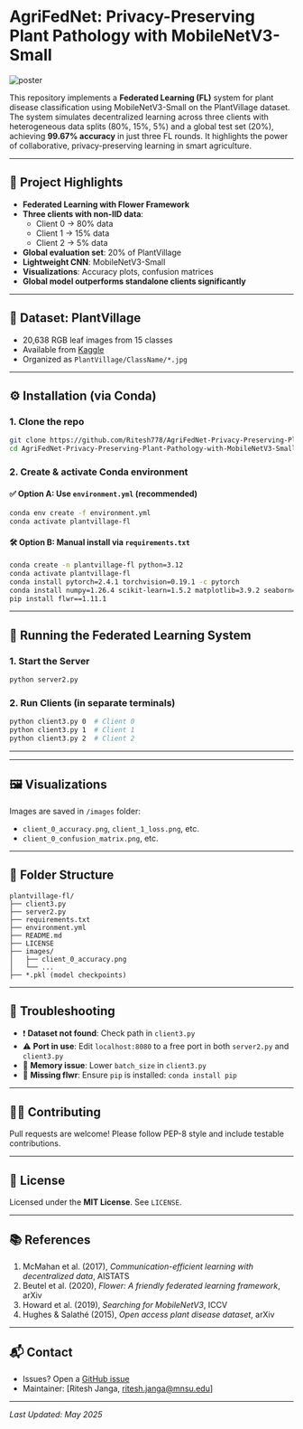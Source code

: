 # AgriFedNet: Privacy-Preserving Plant Pathology with MobileNetV3-Small


![poster](https://github.com/user-attachments/assets/30cf8ec5-5656-4751-9103-c23f4284b401)



This repository implements a **Federated Learning (FL)** system for plant disease classification using MobileNetV3-Small on the PlantVillage dataset. The system simulates decentralized learning across three clients with heterogeneous data splits (80%, 15%, 5%) and a global test set (20%), achieving **99.67% accuracy** in just three FL rounds. It highlights the power of collaborative, privacy-preserving learning in smart agriculture.

---

## 📌 Project Highlights

- **Federated Learning with Flower Framework**
- **Three clients with non-IID data**:
  - Client 0 → 80% data
  - Client 1 → 15% data
  - Client 2 → 5% data
- **Global evaluation set**: 20% of PlantVillage
- **Lightweight CNN**: MobileNetV3-Small
- **Visualizations**: Accuracy plots, confusion matrices
- **Global model outperforms standalone clients significantly**

---

## 🧠 Dataset: PlantVillage

- 20,638 RGB leaf images from 15 classes
- Available from [Kaggle](https://www.kaggle.com/datasets/emmarex/plantdisease)
- Organized as `PlantVillage/ClassName/*.jpg`


---

## ⚙️ Installation (via Conda)

### 1. Clone the repo
```bash
git clone https://github.com/Ritesh778/AgriFedNet-Privacy-Preserving-Plant-Pathology-with-MobileNetV3-Small.git
cd AgriFedNet-Privacy-Preserving-Plant-Pathology-with-MobileNetV3-Small
```

### 2. Create & activate Conda environment

#### ✅ Option A: Use `environment.yml` (recommended)
```bash
conda env create -f environment.yml
conda activate plantvillage-fl
```

#### 🛠 Option B: Manual install via `requirements.txt`
```bash
conda create -n plantvillage-fl python=3.12
conda activate plantvillage-fl
conda install pytorch=2.4.1 torchvision=0.19.1 -c pytorch
conda install numpy=1.26.4 scikit-learn=1.5.2 matplotlib=3.9.2 seaborn=0.13.2 pillow=10.4.0 prettytable=3.11.0 -c conda-forge
pip install flwr==1.11.1
```

---

## 🚀 Running the Federated Learning System

### 1. Start the Server
```bash
python server2.py
```

### 2. Run Clients (in separate terminals)
```bash
python client3.py 0  # Client 0
python client3.py 1  # Client 1
python client3.py 2  # Client 2
```

---

<!-- ## 📊 Results Summary

| Round | Loss   | Accuracy | Precision | Recall | F1-Score |
|-------|--------|----------|-----------|--------|----------|
| 1     | 0.1291 | 95.89%   | 95.72%    | 95.08% | 94.95%   |
| 2     | 0.0273 | 99.16%   | 99.12%    | 98.93% | 99.01%   |
| 3     | 0.0115 | **99.67%** | **99.71%** | **99.56%** | **99.63%** |

### 🔎 Local Client Accuracies (before FL)
- Client 0 (80%): 98.45%
- Client 1 (15%): 92.34%
- Client 2 (5%): 69.64%

FL helps boost lower-resourced clients significantly through model aggregation. -->

---

## 🖼 Visualizations

Images are saved in `/images` folder:

- `client_0_accuracy.png`, `client_1_loss.png`, etc.
- `client_0_confusion_matrix.png`, etc.



---

## 📁 Folder Structure

```
plantvillage-fl/
├── client3.py
├── server2.py
├── requirements.txt
├── environment.yml
├── README.md
├── LICENSE
├── images/
│   ├── client_0_accuracy.png
│   └── ...
├── *.pkl (model checkpoints)
```

---

## 🧪 Troubleshooting

- ❗ **Dataset not found**: Check path in `client3.py`
- ⚠️ **Port in use**: Edit `localhost:8080` to a free port in both `server2.py` and `client3.py`
- 🧵 **Memory issue**: Lower `batch_size` in `client3.py`
- 🧼 **Missing flwr**: Ensure `pip` is installed: `conda install pip`

---

## 🧑‍💻 Contributing

Pull requests are welcome! Please follow PEP-8 style and include testable contributions.

---

## 📄 License

Licensed under the **MIT License**. See `LICENSE`.

---

## 📚 References

1. McMahan et al. (2017), *Communication-efficient learning with decentralized data*, AISTATS  
2. Beutel et al. (2020), *Flower: A friendly federated learning framework*, arXiv  
3. Howard et al. (2019), *Searching for MobileNetV3*, ICCV  
4. Hughes & Salathé (2015), *Open access plant disease dataset*, arXiv

---

## 📬 Contact

- Issues? Open a [GitHub issue](https://github.com/Ritesh778/AgriFedNet-Privacy-Preserving-Plant-Pathology-with-MobileNetV3-Small/issues)
- Maintainer: [Ritesh Janga, ritesh.janga@mnsu.edu]

---

*Last Updated: May 2025*
